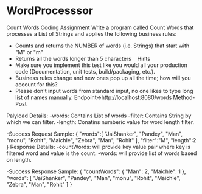 # WordProcesssor
Count Words Coding Assignment
Write a program called Count Words that processes a List of Strings and applies the following business rules:
- Counts and returns the NUMBER of words (i.e. Strings) that start with "M" or "m"
- Returns all the words longer than 5 characters
  
Hints
- Make sure you implement this test like you would all your production code (Documentation, unit tests, build/packaging, etc.).
- Business rules change and new ones pop up all the time; how will you account for this?
- Please don't input words from standard input, no one likes to type long list of names manually.
Endpoint->http://localhost:8080/words
Method-Post

Palyload Details:
-words:  Contains List of words
-filter: Contains String by which we can filter.
-length: Conatins numberic value for word length filter.

-Success Request Sample:
{
	"words":[
"JaiShanker",
"Pandey",
"Man",
"monu",
"Rohit",
"Maichle",
"Zebra",
"Man",
"Rohit"
],
	"filter":"M",
	"length":2
}
Response Details:
-countWords: will provide key value pair where key is filtered word and value is the count.
-words:  will provide list of words based on length.

-Success Response Sample:
{
    "countWords": {
        "Man": 2,
        "Maichle": 1
    },
    "words": [
        "JaiShanker",
        "Pandey",
        "Man",
        "monu",
        "Rohit",
        "Maichle",
        "Zebra",
        "Man",
        "Rohit"
    ]
}
